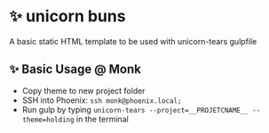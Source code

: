 
# ✨ unicorn buns
A basic static HTML template to be used with unicorn-tears gulpfile

## ✨ Basic Usage @ Monk
- Copy theme to new project folder
- SSH into Phoenix: ``ssh monk@phoenix.local; ``
- Run gulp by typing ``unicorn-tears --project=__PROJETCNAME__ --theme=holding`` in the terminal
